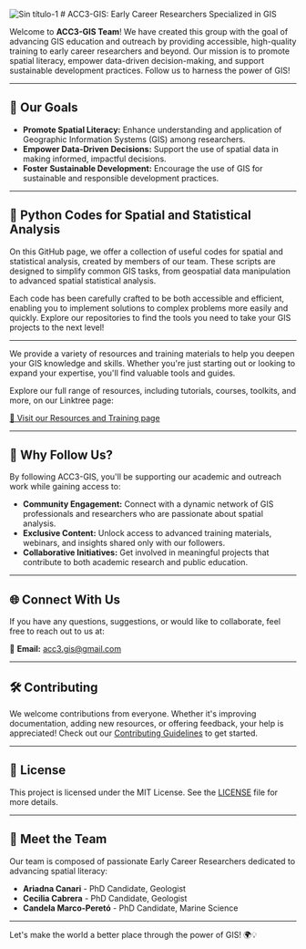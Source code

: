![Sin título-1](https://github.com/user-attachments/assets/e9e720d5-d290-461f-971a-9b8217a38fc2) # ACC3-GIS: Early Career Researchers Specialized in GIS

Welcome to **ACC3-GIS Team**! We have created this group with the goal of advancing GIS education and outreach by providing accessible, high-quality training to early career researchers and beyond. Our mission is to promote spatial literacy, empower data-driven decision-making, and support sustainable development practices. Follow us to harness the power of GIS!

---

## 🎯 Our Goals

- **Promote Spatial Literacy:** Enhance understanding and application of Geographic Information Systems (GIS) among researchers.
- **Empower Data-Driven Decisions:** Support the use of spatial data in making informed, impactful decisions.
- **Foster Sustainable Development:** Encourage the use of GIS for sustainable and responsible development practices.

---

## 🐍 Python Codes for Spatial and Statistical Analysis

On this GitHub page, we offer a collection of useful codes for spatial and statistical analysis, created by members of our team. These scripts are designed to simplify common GIS tasks, from geospatial data manipulation to advanced spatial statistical analysis.

Each code has been carefully crafted to be both accessible and efficient, enabling you to implement solutions to complex problems more easily and quickly. Explore our repositories to find the tools you need to take your GIS projects to the next level!

---


We provide a variety of resources and training materials to help you deepen your GIS knowledge and skills. Whether you're just starting out or looking to expand your expertise, you'll find valuable tools and guides.

Explore our full range of resources, including tutorials, courses, toolkits, and more, on our Linktree page:

[🔗 Visit our Resources and Training page](https://linktr.ee/acc3.gis)

---

## 🌟 Why Follow Us?

By following ACC3-GIS, you'll be supporting our academic and outreach work while gaining access to:

- **Community Engagement:** Connect with a dynamic network of GIS professionals and researchers who are passionate about spatial analysis.
- **Exclusive Content:** Unlock access to advanced training materials, webinars, and insights shared only with our followers.
- **Collaborative Initiatives:** Get involved in meaningful projects that contribute to both academic research and public education.

---

## 🌐 Connect With Us

If you have any questions, suggestions, or would like to collaborate, feel free to reach out to us at:

📧 **Email:** [acc3.gis@gmail.com](mailto:acc3.gis@gmail.com)


---

## 🛠️ Contributing

We welcome contributions from everyone. Whether it's improving documentation, adding new resources, or offering feedback, your help is appreciated! Check out our [Contributing Guidelines](CONTRIBUTING.md) to get started.

---

## 📄 License

This project is licensed under the MIT License. See the [LICENSE](LICENSE) file for more details.

---

## 👥 Meet the Team

Our team is composed of passionate Early Career Researchers dedicated to advancing spatial literacy:

- **Ariadna Canari** - PhD Candidate, Geologist
- **Cecilia Cabrera** - PhD Candidate, Geologist
- **Candela Marco-Peretó** - PhD Candidate, Marine Science 

---


Let's make the world a better place through the power of GIS! 🌍💡



